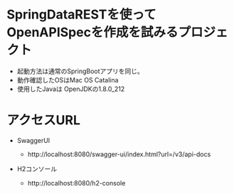 # SpringDataRESTを使ってOpenAPISpecを作成を試みるプロジェクト

- 起動方法は通常のSpringBootアプリを同じ。
- 動作確認したOSはMac OS Catalina
- 使用したJavaは  OpenJDKの1.8.0_212

# アクセスURL
- SwaggerUI
    - http://localhost:8080/swagger-ui/index.html?url=/v3/api-docs
        
- H2コンソール
　　
    - http://localhost:8080/h2-console



